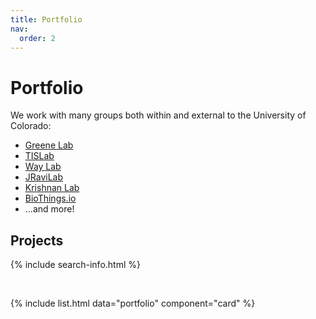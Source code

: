 ```yaml
---
title: Portfolio
nav:
  order: 2
---
```


# Portfolio

We work with many groups both within and external to the University of Colorado:

- [Greene Lab](https://greenelab.com)
- [TISLab](https://tislab.org)
- [Way Lab](https://waysciencelab.com)
- [JRaviLab](https://jravilab.github.io)
- [Krishnan Lab](https://www.thekrishnanlab.org)
- [BioThings.io](https://biothings.io/)
- ...and more!

## Projects

{% include search-info.html %}

<br />

{%
  include list.html
  data="portfolio"
  component="card"
%}

